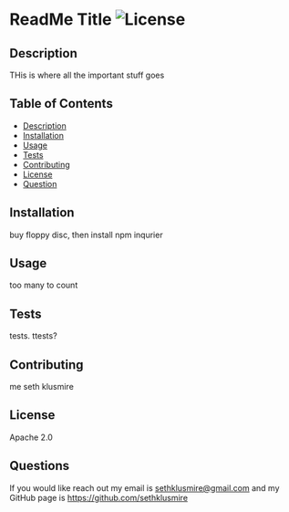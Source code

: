 # ReadMe Title ![License](https://img.shields.io/static/v1?label=License&message=Apache%202.0&color=green)

## Description
THis is where all the important stuff goes

## Table of Contents

* [Description](#description)
* [Installation](#installation)
* [Usage](#usage)
* [Tests](#tests)
* [Contributing](#contributing)
* [License](#license)
* [Question](#questions)

## Installation
buy floppy disc, then install npm inqurier

## Usage
too many to count

## Tests
tests. ttests?

## Contributing
me seth klusmire

## License
Apache 2.0

## Questions
If you would like reach out my email is [sethklusmire@gmail.com](sethklusmire@gmail.com) and my GitHub page is https://github.com/sethklusmire
